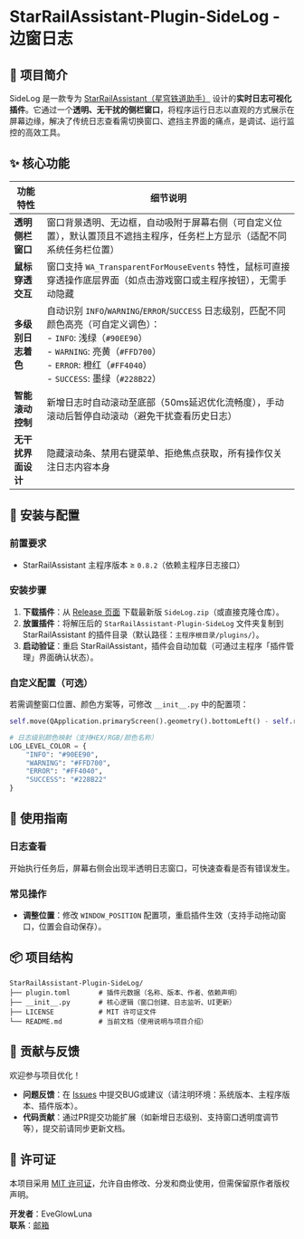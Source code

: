 
# StarRailAssistant-Plugin-SideLog - 边窗日志  


## 📌 项目简介  
SideLog 是一款专为 [StarRailAssistant（星穹铁道助手）](https://github.com/Shasnow/StarRailAssistant) 设计的**实时日志可视化插件**。它通过一个**透明、无干扰的侧栏窗口**，将程序运行日志以直观的方式展示在屏幕边缘，解决了传统日志查看需切换窗口、遮挡主界面的痛点，是调试、运行监控的高效工具。  


## ✨ 核心功能  
| 功能特性 | 细节说明 |  
|----------|----------|  
| **透明侧栏窗口** | 窗口背景透明、无边框，自动吸附于屏幕右侧（可自定义位置），默认置顶且不遮挡主程序，任务栏上方显示（适配不同系统任务栏位置） |  
| **鼠标穿透交互** | 窗口支持 `WA_TransparentForMouseEvents` 特性，鼠标可直接穿透操作底层界面（如点击游戏窗口或主程序按钮），无需手动隐藏 |  
| **多级别日志着色** | 自动识别 `INFO`/`WARNING`/`ERROR`/`SUCCESS` 日志级别，匹配不同颜色高亮（可自定义调色）：<br>- `INFO`: 浅绿（`#90EE90`）<br>- `WARNING`: 亮黄（`#FFD700`）<br>- `ERROR`: 橙红（`#FF4040`）<br>- `SUCCESS`: 墨绿（`#228B22`） |  
| **智能滚动控制** | 新增日志时自动滚动至底部（50ms延迟优化流畅度），手动滚动后暂停自动滚动（避免干扰查看历史日志） |  
| **无干扰界面设计** | 隐藏滚动条、禁用右键菜单、拒绝焦点获取，所有操作仅关注日志内容本身 |  


## 🚀 安装与配置  

### 前置要求  
- StarRailAssistant 主程序版本 ≥ `0.8.2`（依赖主程序日志接口）    


### 安装步骤  
1. **下载插件**：从 [Release 页面](https://github.com/EveGlowLuna/StarRailAssistant-Plugin-SideLog/releases) 下载最新版 `SideLog.zip`（或直接克隆仓库）。  
2. **放置插件**：将解压后的 `StarRailAssistant-Plugin-SideLog` 文件夹复制到 StarRailAssistant 的插件目录（默认路径：`主程序根目录/plugins/`）。  
3. **启动验证**：重启 StarRailAssistant，插件会自动加载（可通过主程序「插件管理」界面确认状态）。  


### 自定义配置（可选）  
若需调整窗口位置、颜色方案等，可修改 `__init__.py` 中的配置项：  
```python  
self.move(QApplication.primaryScreen().geometry().bottomLeft() - self.rect().bottomLeft() + QPoint(0, -300))  # 定位窗口到屏幕底部任务栏上方

# 日志级别颜色映射（支持HEX/RGB/颜色名称）  
LOG_LEVEL_COLOR = {  
    "INFO": "#90EE90",  
    "WARNING": "#FFD700",  
    "ERROR": "#FF4040",  
    "SUCCESS": "#228B22"  
}  
```  


## 📖 使用指南  

### 日志查看  
开始执行任务后，屏幕右侧会出现半透明日志窗口，可快速查看是否有错误发生。


### 常见操作  
- **调整位置**：修改 `WINDOW_POSITION` 配置项，重启插件生效（支持手动拖动窗口，位置会自动保存）。  


## 📦 项目结构  
```  
StarRailAssistant-Plugin-SideLog/  
├── plugin.toml       # 插件元数据（名称、版本、作者、依赖声明）  
├── __init__.py       # 核心逻辑（窗口创建、日志监听、UI更新）  
├── LICENSE           # MIT 许可证文件  
└── README.md         # 当前文档（使用说明与项目介绍）  
```  


## 🤝 贡献与反馈  
欢迎参与项目优化！  
- **问题反馈**：在 [Issues](https://github.com/EveGlowLuna/StarRailAssistant-Plugin-SideLog/issues) 中提交BUG或建议（请注明环境：系统版本、主程序版本、插件版本）。  
- **代码贡献**：通过PR提交功能扩展（如新增日志级别、支持窗口透明度调节等），提交前请同步更新文档。  


## 📜 许可证  
本项目采用 [MIT 许可证](LICENSE)，允许自由修改、分发和商业使用，但需保留原作者版权声明。  


**开发者**：EveGlowLuna  
**联系**：[邮箱](mailto:ychen4514@outlook.com)
